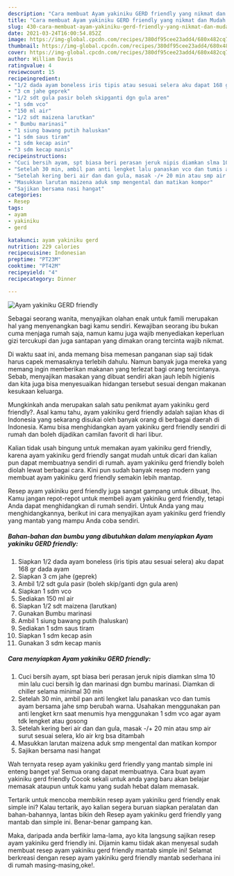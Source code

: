 ```yaml
---
description: "Cara membuat Ayam yakiniku GERD friendly yang nikmat dan Mudah Dibuat"
title: "Cara membuat Ayam yakiniku GERD friendly yang nikmat dan Mudah Dibuat"
slug: 430-cara-membuat-ayam-yakiniku-gerd-friendly-yang-nikmat-dan-mudah-dibuat
date: 2021-03-24T16:00:54.852Z
image: https://img-global.cpcdn.com/recipes/380df95cee23add4/680x482cq70/ayam-yakiniku-gerd-friendly-foto-resep-utama.jpg
thumbnail: https://img-global.cpcdn.com/recipes/380df95cee23add4/680x482cq70/ayam-yakiniku-gerd-friendly-foto-resep-utama.jpg
cover: https://img-global.cpcdn.com/recipes/380df95cee23add4/680x482cq70/ayam-yakiniku-gerd-friendly-foto-resep-utama.jpg
author: William Davis
ratingvalue: 4
reviewcount: 15
recipeingredient:
- "1/2 dada ayam boneless iris tipis atau sesuai selera aku dapat 168 gr dada ayam"
- "3 cm jahe geprek"
- "1/2 sdt gula pasir boleh skipganti dgn gula aren"
- "1 sdm vco"
- "150 ml air"
- "1/2 sdt maizena larutkan"
- " Bumbu marinasi"
- "1 siung bawang putih haluskan"
- "1 sdm saus tiram"
- "1 sdm kecap asin"
- "3 sdm kecap manis"
recipeinstructions:
- "Cuci bersih ayam, spt biasa beri perasan jeruk nipis diamkan slma 10 min lalu cuci bersih lg dan marinasi dgn bumbu marinasi. Diamkan di chiller selama minimal 30 min"
- "Setelah 30 min, ambil pan anti lengket lalu panaskan vco dan tumis ayam bersama jahe smp berubah warna. Usahakan menggunakan pan anti lengket krn saat menumis hya menggunakan 1 sdm vco agar ayam tdk lengket atau gosong"
- "Setelah kering beri air dan dan gula, masak -/+ 20 min atau smp air surut sesuai selera, klo air krg bsa ditambah"
- "Masukkan larutan maizena aduk smp mengental dan matikan kompor"
- "Sajikan bersama nasi hangat"
categories:
- Resep
tags:
- ayam
- yakiniku
- gerd

katakunci: ayam yakiniku gerd 
nutrition: 229 calories
recipecuisine: Indonesian
preptime: "PT23M"
cooktime: "PT42M"
recipeyield: "4"
recipecategory: Dinner

---
```



![Ayam yakiniku GERD friendly](https://img-global.cpcdn.com/recipes/380df95cee23add4/680x482cq70/ayam-yakiniku-gerd-friendly-foto-resep-utama.jpg)

Sebagai seorang wanita, menyajikan olahan enak untuk famili merupakan hal yang menyenangkan bagi kamu sendiri. Kewajiban seorang ibu bukan cuma menjaga rumah saja, namun kamu juga wajib menyediakan keperluan gizi tercukupi dan juga santapan yang dimakan orang tercinta wajib nikmat.

Di waktu  saat ini, anda memang bisa memesan panganan siap saji tidak harus capek memasaknya terlebih dahulu. Namun banyak juga mereka yang memang ingin memberikan makanan yang terlezat bagi orang tercintanya. Sebab, menyajikan masakan yang dibuat sendiri akan jauh lebih higienis dan kita juga bisa menyesuaikan hidangan tersebut sesuai dengan makanan kesukaan keluarga. 



Mungkinkah anda merupakan salah satu penikmat ayam yakiniku gerd friendly?. Asal kamu tahu, ayam yakiniku gerd friendly adalah sajian khas di Indonesia yang sekarang disukai oleh banyak orang di berbagai daerah di Indonesia. Kamu bisa menghidangkan ayam yakiniku gerd friendly sendiri di rumah dan boleh dijadikan camilan favorit di hari libur.

Kalian tidak usah bingung untuk memakan ayam yakiniku gerd friendly, karena ayam yakiniku gerd friendly sangat mudah untuk dicari dan kalian pun dapat membuatnya sendiri di rumah. ayam yakiniku gerd friendly boleh diolah lewat berbagai cara. Kini pun sudah banyak resep modern yang membuat ayam yakiniku gerd friendly semakin lebih mantap.

Resep ayam yakiniku gerd friendly juga sangat gampang untuk dibuat, lho. Kamu jangan repot-repot untuk membeli ayam yakiniku gerd friendly, tetapi Anda dapat menghidangkan di rumah sendiri. Untuk Anda yang mau menghidangkannya, berikut ini cara menyajikan ayam yakiniku gerd friendly yang mantab yang mampu Anda coba sendiri.

<!--inarticleads1-->

##### Bahan-bahan dan bumbu yang dibutuhkan dalam menyiapkan Ayam yakiniku GERD friendly:

1. Siapkan 1/2 dada ayam boneless (iris tipis atau sesuai selera) aku dapat 168 gr dada ayam
1. Siapkan 3 cm jahe (geprek)
1. Ambil 1/2 sdt gula pasir (boleh skip/ganti dgn gula aren)
1. Siapkan 1 sdm vco
1. Sediakan 150 ml air
1. Siapkan 1/2 sdt maizena (larutkan)
1. Gunakan  Bumbu marinasi
1. Ambil 1 siung bawang putih (haluskan)
1. Sediakan 1 sdm saus tiram
1. Siapkan 1 sdm kecap asin
1. Gunakan 3 sdm kecap manis




<!--inarticleads2-->

##### Cara menyiapkan Ayam yakiniku GERD friendly:

1. Cuci bersih ayam, spt biasa beri perasan jeruk nipis diamkan slma 10 min lalu cuci bersih lg dan marinasi dgn bumbu marinasi. Diamkan di chiller selama minimal 30 min
1. Setelah 30 min, ambil pan anti lengket lalu panaskan vco dan tumis ayam bersama jahe smp berubah warna. Usahakan menggunakan pan anti lengket krn saat menumis hya menggunakan 1 sdm vco agar ayam tdk lengket atau gosong
1. Setelah kering beri air dan dan gula, masak -/+ 20 min atau smp air surut sesuai selera, klo air krg bsa ditambah
1. Masukkan larutan maizena aduk smp mengental dan matikan kompor
1. Sajikan bersama nasi hangat




Wah ternyata resep ayam yakiniku gerd friendly yang mantab simple ini enteng banget ya! Semua orang dapat membuatnya. Cara buat ayam yakiniku gerd friendly Cocok sekali untuk anda yang baru akan belajar memasak ataupun untuk kamu yang sudah hebat dalam memasak.

Tertarik untuk mencoba membikin resep ayam yakiniku gerd friendly enak simple ini? Kalau tertarik, ayo kalian segera buruan siapkan peralatan dan bahan-bahannya, lantas bikin deh Resep ayam yakiniku gerd friendly yang mantab dan simple ini. Benar-benar gampang kan. 

Maka, daripada anda berfikir lama-lama, ayo kita langsung sajikan resep ayam yakiniku gerd friendly ini. Dijamin kamu tiidak akan menyesal sudah membuat resep ayam yakiniku gerd friendly mantab simple ini! Selamat berkreasi dengan resep ayam yakiniku gerd friendly mantab sederhana ini di rumah masing-masing,oke!.

